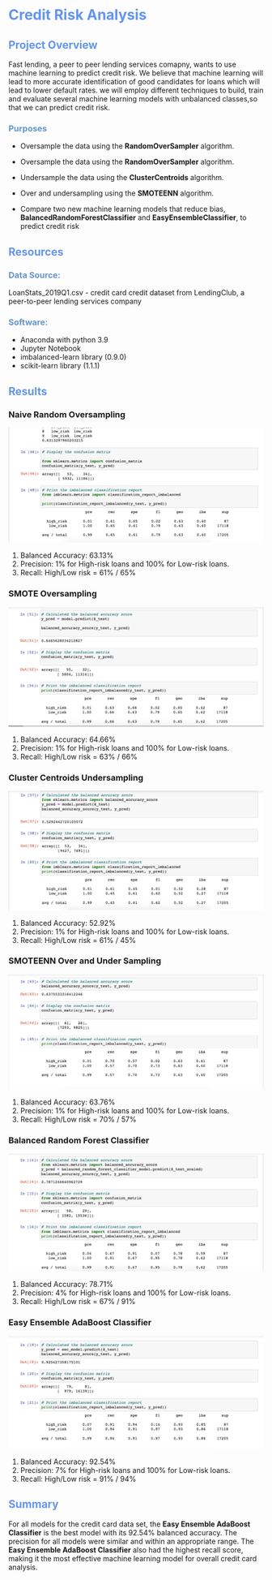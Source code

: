 # <font color=#6495ED>Credit Risk Analysis</font>

## <font color=#6495ED>Project Overview</font>

Fast lending, a peer to peer lending services comapny, wants to use machine learning to predict credit risk. We believe that machine learning will lead to more accurate identification of good candidates for loans which will lead to lower default rates. we will employ different techniques to build, train and evaluate several machine learning models with unbalanced classes,so that we can predict credit risk.

### <font color=#6495D>Purposes</font>

- Oversample the data using the **RandomOverSampler** algorithm.

- Oversample the data using the **RandomOverSampler** algorithm.

- Undersample the data using the **ClusterCentroids** algorithm.

- Over and undersampling using the **SMOTEENN** algorithm.

- Compare two new machine learning models that reduce bias, **BalancedRandomForestClassifier** and **EasyEnsembleClassifier**, to predict credit risk

## <font color=#6495ED>Resources</font>

### <font color=#6495D>Data Source: </font>
LoanStats_2019Q1.csv - credit card credit dataset from LendingClub, a peer-to-peer lending services company

### <font color=#6495D>Software:</font> 
- Anaconda with python 3.9
- Jupyter Notebook
- imbalanced-learn library (0.9.0) 
- scikit-learn library (1.1.1)

## <font color=#6495ED>Results</font> 
### Naive Random Oversampling

![Naive_Random_Oversampling](https://github.com/NingYang2022/Credit_Risk_Analysis/blob/main/images/Naive_Random_Oversampling.png?raw=true)

1. Balanced Accuracy: 63.13%
2. Precision: 1% for High-risk loans and 100% for Low-risk loans.
3. Recall: High/Low risk = 61% / 65%

### SMOTE Oversampling

![SMOTE_Oversampling](https://github.com/NingYang2022/Credit_Risk_Analysis/blob/main/images/SMOTE_Oversampling.png?raw=true)

1. Balanced Accuracy: 64.66%
2. Precision: 1% for High-risk loans and 100% for Low-risk loans.
3. Recall: High/Low risk = 63% / 66%

### Cluster Centroids Undersampling

![Cluster_Centroids_Undersampling](https://github.com/NingYang2022/Credit_Risk_Analysis/blob/main/images/Cluster_Centroids_Undersampling.png?raw=true)

1. Balanced Accuracy: 52.92%
2. Precision: 1% for High-risk loans and 100% for Low-risk loans.
3. Recall: High/Low risk = 61% / 45%

### SMOTEENN Over and Under Sampling

![SMOTEENN_Over_and_Under_Sampling](https://github.com/NingYang2022/Credit_Risk_Analysis/blob/main/images/SMOTEENN_Over_and_Under_Sampling.png?raw=true)

1. Balanced Accuracy: 63.76%
2. Precision: 1% for High-risk loans and 100% for Low-risk loans.
3. Recall: High/Low risk = 70% / 57%

### Balanced Random Forest Classifier

![Balanced_Random_Forest_Classifier](https://github.com/NingYang2022/Credit_Risk_Analysis/blob/main/images/Balanced_Random_Forest_Classifier.png?raw=true)

1. Balanced Accuracy: 78.71%
2. Precision: 4% for High-risk loans and 100% for Low-risk loans.
3. Recall: High/Low risk = 67% / 91%

### Easy Ensemble AdaBoost Classifier

![Easy_Ensemble_AdaBoost_Classifier](https://github.com/NingYang2022/Credit_Risk_Analysis/blob/main/images/Easy_Ensemble_AdaBoost_Classifier.png?raw=true)

1. Balanced Accuracy: 92.54%
2. Precision: 7% for High-risk loans and 100% for Low-risk loans.
3. Recall: High/Low risk = 91% / 94%

## <font color=#6495ED>Summary</font>

For all models for the credit card data set, the **Easy Ensemble AdaBoost Classifier** is the best model  with its 92.54% balanced accuracy. The precision for all models were similar and within an appropriate range. The **Easy Ensemble AdaBoost Classifier** also had the highest recall score, making it the most effective machine learning model for overall credit card analysis.

